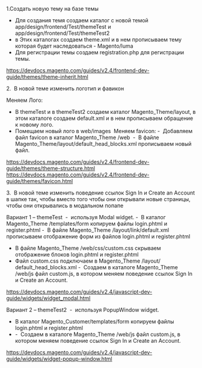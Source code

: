1.Создать новую тему на базе темы

- Для создания темя создаем каталог с новой темой app/design/frontend/Test/themeTest и  app/design/frontend/Test/themeTest2
- в Этих каталогах создаем theme.xml и в нем прописываем тему которая будет наследоваться - <parent>Magento/luma</parent>
- Для регистрации темы создаем registration.php для регистрации темы.

https://devdocs.magento.com/guides/v2.4/frontend-dev-guide/themes/theme-inherit.html

2.  В новой теме изменить логотип и фавикон

Меняем Лого:
- В themeTest и в themeTest2 создаем каталог Magento_Theme/layout, в этом каталоге создаем default.xml и в нем прописываем обращение к новому лого.
- Помещаем новый лого в web/images 
Меняем favicon:
-  Добавляем файл favicon в каталог Magento_Theme /web 
-  В файле Magento_Theme/layout/default_head_blocks.xml прописываем новый файл.

https://devdocs.magento.com/guides/v2.4/frontend-dev-guide/themes/theme-structure.html
https://devdocs.magento.com/guides/v2.4/frontend-dev-guide/themes/favicon.html

3.  В новой теме изменить поведение ссылок Sign In и Create an Account в шапке так, чтобы вместо того чтобы они открывали новые страницы, чтобы они открывались в модальном попапе

Вариант 1 – themeTest  -  используя Modal widget.
-  В каталог Magento_Theme /templates/form  копируем файлы login.phtml и register.phtml
-  В файле Magento_Theme /layout/link/default.xml прописываем отображение форм из файлов login.phtml и register.phtml
- В файле Magento_Theme /web/css/custom.css скрываем отображение блоков login.phtml и register.phtml
- Файл custom.css подключаем в Magento_Theme /layout/ default_head_blocks.xml
-  Создаем в каталоге Magento_Theme /web/js файл custom.js, в котором меняем поведение ссылок Sign In  и Create an Account.

https://devdocs.magento.com/guides/v2.4/javascript-dev-guide/widgets/widget_modal.html

Вариант 2 – themeTest2  -  используя PopupWindow widget.
-	В каталог Magento_Customer/templates/form копируем файлы login.phtml и register.phtml
-	-  Создаем в каталоге Magento_Theme /web/js файл custom.js, в котором меняем поведение ссылок Sign In  и Create an Account.

https://devdocs.magento.com/guides/v2.4/javascript-dev-guide/widgets/widget-popup-window.html

